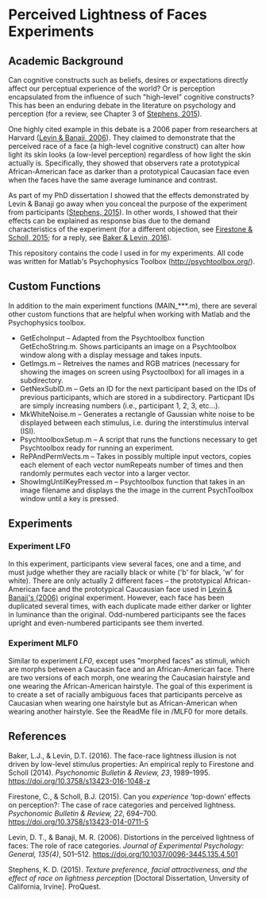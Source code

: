 # Perceived Lightness of Faces Experiments
## Academic Background
Can cognitive constructs such as beliefs, desires or expectations directly affect our perceptual experience of the world? Or is perception encapsulated from the influence of such "high-level" cognitive constructs? This has been an enduring debate in the literature on psychology and perception (for a review, see Chapter 3 of [Stephens, 2015](#step2015)). 

One highly cited example in this debate is a 2006 paper from researchers at Harvard ([Levin & Banaji, 2006](#lev2006)). They claimed to demonstrate that the perceived race of a face (a high-level cognitive construct) can alter how light its skin looks (a low-level perception) regardless of how light the skin actually is. Specifically, they showed that observers rate a prototypical African-American face as darker than a prototypical Caucasian face even when the faces have the same average luminance and contrast. 

As part of my PhD dissertation I showed that the effects demonstrated by Levin & Banaji go away when you conceal the purpose of the experiment from participants ([Stephens, 2015](#step2015)). In other words, I showed that their effects can be explained as response bias due to the demand characteristics of the experiment (for a different objection, see [Firestone & Scholl, 2015](#fire2015); for a reply, see [Baker & Levin, 2016](#baker2016)).

This repository contains the code I used in for my experiments. All code was written for Matlab's Psychophysics Toolbox (http://psychtoolbox.org/). 

## Custom Functions
In addition to the main experiment functions (MAIN_***.m), there are several other custom functions that are helpful when working with Matlab and the Psychophysics toolbox.
 - GetEchoInput &ndash; Adapted from the Psychtoolbox function GetEchoString.m. Shows participants an image on a Psychtoolbox window along with a display message and takes inputs.  
 - GetImgs.m &ndash; Retreives the names and RGB matrices (necessary for showing the images on screen using Psyctoolbox) for all images in a subdirectory.
 - GetNexSubID.m &ndash; Gets an ID for the next participant based on the IDs of previous participants, which are stored in a subdirectory. Particpant IDs are simply increasing numbers (i.e., participant 1, 2, 3, etc...).
 - MkWhiteNoise.m &ndash; Generates a rectangle of Gaussian white noise to be displayed between each stimulus, i.e. during the interstimulus interval (ISI). 
 - PsychtoolboxSetup.m &ndash; A script that runs the functions necessary to get Psychtoolbox ready for running an experiment.  
 - RePAndPermVects.m &ndash; Takes in possibly multiple input vectors, copies each element of each vector numRepeats number of times and then randomly permutes each vector into a larger vector.
 - ShowImgUntilKeyPressed.m &ndash; Psychtoolbox function that takes in an image filename and displays the the image in the current PsychToolbox window until a key is pressed. 


 ## Experiments
 ### Experiment LF0
 In this experiment, participants view several faces, one and a time, and must judge whether they are racially black or white ('b' for black, 'w' for white). There are only actually 2 different faces &ndash; the prototypical African-American face and the prototypical Caucausian face used in [Levin & Banaji's (2006)](lev2006) original experiment. However, each face has been duplicated several times, with each duplicate made either darker or lighter in luminance than the original. Odd-numbered participants see the faces upright and even-numbered participants see them inverted.

 ### Experiment MLF0
 Similar to experiment *LF0*, except uses "morphed faces" as stimuli, which are morphs between a Caucasin face and an African-American face. There are two versions of each morph, one wearing the Caucasian hairstyle and one wearing the African-American hairstyle. The goal of this experiment is to create a set of racially ambiguous faces that participants perceive as Caucasian when wearing one hairstyle but as African-American when wearing another hairstyle. See the ReadMe file in /MLF0 for more details. 

 ## References
 <a id="baker2016"></a>Baker, L.J., & Levin, D.T. (2016). The face-race lightness illusion is not driven by low-level stimulus properties: An empirical reply to Firestone and Scholl (2014). *Psychonomic Bulletin & Review, 23*, 1989–1995. https://doi.org/10.3758/s13423-016-1048-z
 
 <a id="fire2015"></a>Firestone, C., & Scholl, B.J. (2015). Can you *experience* ‘top-down’ effects on perception?: The case of race categories and perceived lightness. *Psychonomic Bulletin & Review, 22*, 694–700. https://doi.org/10.3758/s13423-014-0711-5
 
 <a id="lev2006"></a>Levin, D. T., & Banaji, M. R. (2006). Distortions in the perceived lightness of faces: The role of race categories. *Journal of Experimental Psychology: General, 135(4)*, 501–512. https://doi.org/10.1037/0096-3445.135.4.501

<a id="step2015"></a>Stephens, K. D. (2015). *Texture preference, facial attractiveness, and the effect of race on lightness perception* [Doctoral Dissertation, Unversity of California, Irvine]. ProQuest.


 

